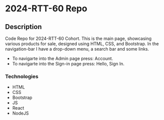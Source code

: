 # 2024-RTT-60 Repo

## Description 
Code Repo for 2024-RTT-60 Cohort.
This is the main page, showcasing various products for sale, designed using HTML, CSS, and Bootstrap.
In the navigation-bar I have a drop-down menu, a search bar and some links.
- To navigarte into the Admin page press: Account.
- To navigarte into the Sign-in page press: Hello, Sign In.


### Technologies

- HTML
- CSS
- Bootstrap
- JS
- React
- NodeJS